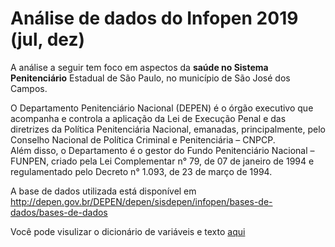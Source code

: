 # Análise de dados do Infopen 2019 (jul, dez)
A análise a seguir tem foco em aspectos da **saúde no Sistema Penitenciário** Estadual de São Paulo, no município de São José dos Campos.

O Departamento Penitenciário Nacional (DEPEN) é o órgão executivo que acompanha e controla a aplicação da Lei de  Execução Penal e das diretrizes da Política Penitenciária Nacional, emanadas, principalmente, pelo Conselho Nacional de Política Criminal e Penitenciária – CNPCP. <br>Além disso, o Departamento é o gestor do Fundo Penitenciário Nacional – FUNPEN, criado pela Lei Complementar n° 79, de 07 de janeiro de 1994 e regulamentado pelo Decreto n° 1.093, de 23 de março de 1994.

A base de dados utilizada está disponível em http://depen.gov.br/DEPEN/depen/sisdepen/infopen/bases-de-dados/bases-de-dados

Você pode visulizar o dicionário de variáveis e texto [aqui](dicionario.md)